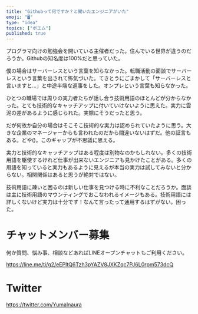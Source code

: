 ```yaml
---
title: "Githubって何ですか？と聞いたエンジニアがいた"
emoji: "🖥"
type: "idea"
topics: ["ポエム"]
published: true
---
```



プログラマ向けの勉強会を開いている主催者だった。住んでいる世界が違うのだろうか。Githubの知名度は100%だと思っていた。

僕の場合はサーバーレスという言葉を知らなかった。転職活動の面談でサーバーレスという言葉を出されて怖気づいた。てきとうにごまかして「サーバーレスと言いますと…」と中途半端な返事をした。オンプレという言葉も知らなかった。

ひとつの職場では周りの実力者たちが話し合う技術用語のほとんどが分からなかった。とても技術的なキャッチアップに付いていけないように思えた。実力に雲泥の差があるように感じられた。実際にそうだったと思う。

だが何故か自分の場合はそこそこ技術的な実力は認められていたように思う。大きな企業のマネージャーからも言われたのだから間違いないはずだ。他の証言もある。どや()。このギャップが不思議に思える。

実力と技術的なキャッチアップはある程度は別物なのかもしれない。多くの技術用語を駆使するけれど仕事が出来ないエンジニアも見かけたことがある。多くの用語を知っていると実力もあるように見えるが本当の実力は試してみないと分からない。相関関係はあると思うが絶対ではない。

技術用語に疎いと困るのは新しい仕事を見つける時に不利なことだろうか。面談は主に技術用語のマウンティングでおこなわれるイメージもある。技術用語には詳しくないけど実力は十分です！なんて言ったって通用するはずがない。困った。

<!-- Update From Qiita API -->

# チャットメンバー募集


何か質問、悩み事、相談などあればLINEオープンチャットもご利用ください。

https://line.me/ti/g2/eEPltQ6Tzh3pYAZV8JXKZqc7PJ6L0rpm573dcQ


# Twitter

https://twitter.com/YumaInaura

<!-- Update From Qiita API -->

